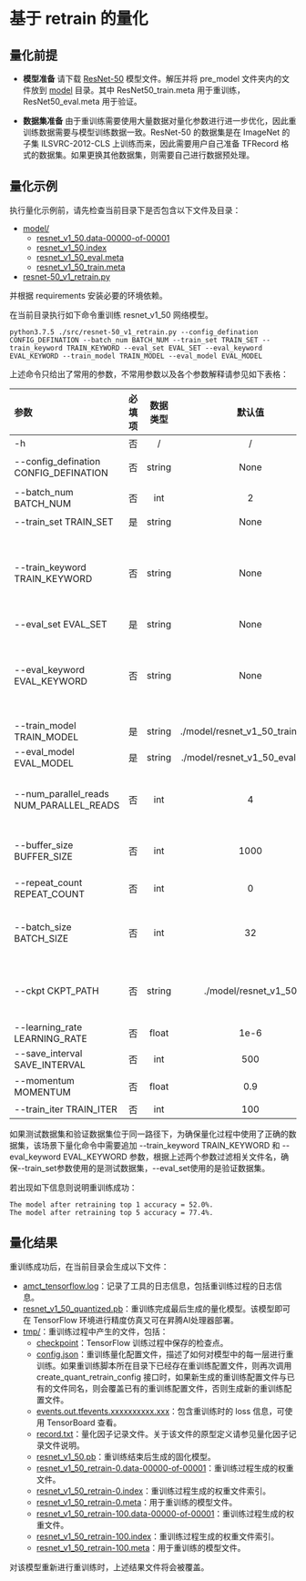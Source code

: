 # 基于 retrain 的量化

## 量化前提

+ **模型准备**
请下载
[ResNet-50](https://modelzoo-train-atc.obs.cn-north-4.myhuaweicloud.com/003_Atc_Models/AE/ATC%20Model/resnet-50_v1_retrain/pre_model.zip)
模型文件。解压并将 pre_model 文件夹内的文件放到 [model](./model/) 目录。其中
ResNet50_train.meta 用于重训练，ResNet50_eval.meta 用于验证。

+ **数据集准备**
由于重训练需要使用大量数据对量化参数进行进一步优化，因此重训练数据需要与模型训练数据一致。ResNet-50 的数据集是在 ImageNet 的子集 ILSVRC-2012-CLS 上训练而来，因此需要用户自己准备 TFRecord 格式的数据集。如果更换其他数据集，则需要自己进行数据预处理。

## 量化示例

执行量化示例前，请先检查当前目录下是否包含以下文件及目录：

+ [model/](./model/)
  + [resnet_v1_50.data-00000-of-00001](./model/resnet_v1_50.data-00000-of-00001)
  + [resnet_v1_50.index](./model/resnet_v1_50.index)
  + [resnet_v1_50_eval.meta](./model/resnet_v1_50_eval.meta)
  + [resnet_v1_50_train.meta](./model/resnet_v1_50_train.meta)
+ [resnet-50_v1_retrain.py](./src/resnet-50_v1_retrain.py)

并根据 requirements 安装必要的环境依赖。

在当前目录执行如下命令重训练 resnet_v1_50 网络模型。

```none
python3.7.5 ./src/resnet-50_v1_retrain.py --config_defination CONFIG_DEFINATION --batch_num BATCH_NUM --train_set TRAIN_SET --train_keyword TRAIN_KEYWORD --eval_set EVAL_SET --eval_keyword EVAL_KEYWORD --train_model TRAIN_MODEL --eval_model EVAL_MODEL
```

上述命令只给出了常用的参数，不常用参数以及各个参数解释请参见如下表格：

| 参数 | 必填项 | 数据类型 | 默认值 | 参数解释 |
| :-- | :-: | :-: | :-: | :-- |
| -h | 否 | / | / | 显示帮助信息。 |
| --config_defination CONFIG_DEFINATION | 否 | string | None | 量化的简易配置文件路径。 |
| --batch_num BATCH_NUM | 否 | int| 2 | retrain 量化推理阶段的 batch 数。 |
| --train_set TRAIN_SET | 是 | string | None | 测试数据集路径。 |
| --train_keyword TRAIN_KEYWORD | 否 | string | None | 用于筛选训练集路径下包含该关键词的文件，若未定义，则默认训练集路径下所有文件作为训练集。 |
| --eval_set EVAL_SET | 是 | string | None | 验证数据集路径。 |
| --eval_keyword EVAL_KEYWORD | 否 | string | None | 用于筛选训练集路径下包含该关键词的文件，若未定义，则默认验证集路径下所有文件作为验证集。 |
| --train_model TRAIN_MODEL | 是 | string | ./model/resnet_v1_50_train.meta | 训练用模型路径。 |
| --eval_model EVAL_MODEL | 是 | string | ./model/resnet_v1_50_eval.meta | 验证模型路径。 |
| --num_parallel_reads NUM_PARALLEL_READS | 否 | int | 4 | 用于读取数据集的线程数，根据硬件运算能力酌情调整。 |
| --buffer_size BUFFER_SIZE | 否 | int | 1000 | 数据集乱序的缓存大小，根据内存空间酌情调整。 |
| --repeat_count REPEAT_COUNT | 否 | int | 0 | 数据集重复次数，若为0则无限循环。 |
| --batch_size BATCH_SIZE | 否 | int | 32 | TensorFlow 运行一次所使用的样本数量，根据内存或显存大小酌情调整。 |
| --ckpt CKPT_PATH | 否 | string | ./model/resnet_v1_50 | ResNet-50 V1 模型的官方权重 checkpoint 文件路径。 |
| --learning_rate LEARNING_RATE | 否 | float | 1e-6 | 学习率。 |
| --save_interval SAVE_INTERVAL | 否 | int | 500 | 重训练保存间隔。 |
| --momentum MOMENTUM | 否 | float | 0.9 | RMSPropOptimizer优化器的动量。 |
| --train_iter TRAIN_ITER | 否 | int | 100 | 训练迭代次数。 |

如果测试数据集和验证数据集位于同一路径下，为确保量化过程中使用了正确的数据集，该场景下量化命令中需要追加 --train_keyword TRAIN_KEYWORD 和 --eval_keyword EVAL_KEYWORD 参数，根据上述两个参数过滤相关文件名，确保--train_set参数使用的是测试数据集，--eval_set使用的是验证数据集。

若出现如下信息则说明重训练成功：

```none
The model after retraining top 1 accuracy = 52.0%.
The model after retraining top 5 accuracy = 77.4%.
```

## 量化结果

重训练成功后，在当前目录会生成以下文件：

+ [amct_tensorflow.log](./amct_log/amct_tensorflow.log)：记录了工具的日志信息，包括重训练过程的日志信息。
+ [resnet_v1_50_quantized.pb](./results/resnet_v1_50_quantized.pb)：重训练完成最后生成的量化模型。该模型即可在 TensorFlow 环境进行精度仿真又可在昇腾AI处理器部署。
+ [tmp/](./tmp/)：重训练过程中产生的文件，包括：
  + [checkpoint](./tmp/checkpoint)：TensorFlow 训练过程中保存的检查点。
  + [config.json](./tmp/config.json)：重训练量化配置文件，描述了如何对模型中的每一层进行重训练。如果重训练脚本所在目录下已经存在重训练配置文件，则再次调用 create_quant_retrain_config 接口时，如果新生成的重训练配置文件与已有的文件同名，则会覆盖已有的重训练配置文件，否则生成新的重训练配置文件。
  + [events.out.tfevents.xxxxxxxxxx.xxx](./tmp/events.out.tfevents.xxxxxxxxxx.xxx)：包含重训练时的 loss 信息，可使用 TensorBoard 查看。
  + [record.txt](./tmp/record.txt)：量化因子记录文件。关于该文件的原型定义请参见量化因子记录文件说明。
  + [resnet_v1_50.pb](./tmp/resnet_v1_50.pb)：重训练结束后生成的固化模型。
  + [resnet_v1_50_retrain-0.data-00000-of-00001](./tmp/resnet_v1_50_retrain-0.data-00000-of-00001)：重训练过程生成的权重文件。
  + [resnet_v1_50_retrain-0.index](./tmp/resnet_v1_50_retrain-0.index)：重训练过程生成的权重文件索引。
  + [resnet_v1_50_retrain-0.meta](./tmp/resnet_v1_50_retrain-0.meta)：用于重训练的模型文件。
  + [resnet_v1_50_retrain-100.data-00000-of-00001](./tmp/resnet_v1_50_retrain-1.data-00000-of-00001)：重训练过程生成的权重文件。
  + [resnet_v1_50_retrain-100.index](./tmp/resnet_v1_50_retrain-1.index)：重训练过程生成的权重文件索引。
  + [resnet_v1_50_retrain-100.meta](./tmp/resnet_v1_50_retrain-1.meta)：用于重训练的模型文件。

对该模型重新进行重训练时，上述结果文件将会被覆盖。
